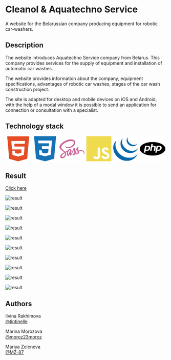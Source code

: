 # Cleanol & Aquatechno Service

A website for the Belarussian company producing equipment for robotic car-washers.

## Description

<p>The website introduces Aquatechno Service company from Belarus. This company provides services for the supply of equipment and installation of automatic car washes.</p> 
<p>The website provides information about the company, equipment specifications, advantages of robotic car washes, stages of the car wash construction project.</p>
<p>The site is adapted for desktop and mobile devices on iOS and Android, with the help of a modal window it is possible to send an application for connection or consultation with a specialist.</p>

## Technology stack
<p>
<img src="https://github.com/devicons/devicon/blob/master/icons/html5/html5-plain.svg" alt="HTML" width="80rem"/>
<img src="https://github.com/devicons/devicon/blob/master/icons/css3/css3-plain.svg" alt="CSS" width="80rem"/>
<img src="https://github.com/devicons/devicon/blob/master/icons/sass/sass-original.svg" alt="SASS" width="80rem"/>
<img src="https://github.com/devicons/devicon/blob/master/icons/javascript/javascript-plain.svg" alt="JS" width="80rem"/>
<img src="https://github.com/devicons/devicon/blob/master/icons/jquery/jquery-plain.svg" alt="jQuery" width="80rem"/>
<img src="https://github.com/devicons/devicon/blob/master/icons/php/php-plain.svg" alt="PHP" width="80rem"/>
</p>


## Result
<a href="http://robot.aqts.by/">Click here</a>
<p><img src="images/readme/1.JPG" alt="result"></p>
<p><img src="images/readme/2.JPG" alt="result"></p>
<p><img src="images/readme/3.JPG" alt="result"></p>
<p><img src="images/readme/4.JPG" alt="result"></p>
<p><img src="images/readme/5.JPG" alt="result"></p>
<p><img src="images/readme/6.JPG" alt="result"></p>
<p><img src="images/readme/7.JPG" alt="result"></p>
<p><img src="images/readme/8.JPG" alt="result"></p>
<p><img src="images/readme/9.JPG" alt="result"></p>
<p><img src="images/readme/10.JPG" alt="result"></p>


## Authors
Ilvina Rakhimova<br>
[@tintinelle](https://github.com/tintinelle) 

Marina Morozova<br>
[@moroz23moroz](https://github.com/moroz23moroz)

Mariya Zeleneva<br>
[@MZ-87](https://github.com/MZ-87)


